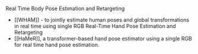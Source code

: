 Real Time Body Pose Estimation and Retargeting
- [[WHAM]] - to jointly estimate human poses and global transformations in real time using single RGB
Real-Time Hand Pose Estimation and Retargeting
- [[HaMeR]], a transformer-based hand pose estimator using a single RGB for real time hand pose estimation.